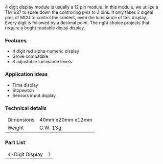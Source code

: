 4 digit display module is usually a 12 pin module. In this module, we utilize a TM1637 to scale down the controlling pins to 2 pins. It only takes 2 digital pins of MCU to control the content, even the luminance of this display. Every digit is followed by a decimal point. The right choice projects that require a bright readable digital display.

### Features

* 4 digit red alpha-numeric display
* Grove compatible
* 8 adjustable luminance levels

### Application Ideas

* Time display
* Stopwatch
* Sensors input display

### Technical details

<style>
    th {
        display: none;
    }
</style>

|<!-- -->|<!-- -->|
|---|---|
| Dimensions | 40mm x20mm x12mm |
| Weight | G.W. 13g |

### Part List

|<!-- -->|<!-- -->|
|---|---|
| 4-Digit Display | 1 |

